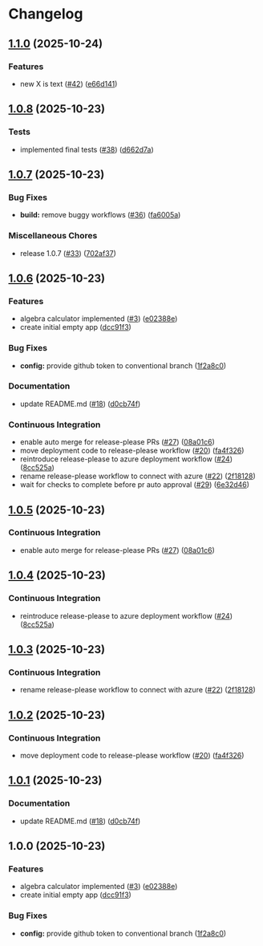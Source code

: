 # Changelog

## [1.1.0](https://github.com/Cloud-Calculus/cloud-calculus-calculator-project/compare/v1.0.8...v1.1.0) (2025-10-24)


### Features

* new X is text ([#42](https://github.com/Cloud-Calculus/cloud-calculus-calculator-project/issues/42)) ([e66d141](https://github.com/Cloud-Calculus/cloud-calculus-calculator-project/commit/e66d14186c6d8c517760f909216149fb4fb2c4e3))

## [1.0.8](https://github.com/Cloud-Calculus/cloud-calculus-calculator-project/compare/v1.0.7...v1.0.8) (2025-10-23)


### Tests

* implemented final tests ([#38](https://github.com/Cloud-Calculus/cloud-calculus-calculator-project/issues/38)) ([d662d7a](https://github.com/Cloud-Calculus/cloud-calculus-calculator-project/commit/d662d7a02daa84a03058f4bc589dd688a5013ece))

## [1.0.7](https://github.com/Cloud-Calculus/cloud-calculus-calculator-project/compare/v1.0.6...v1.0.7) (2025-10-23)


### Bug Fixes

* **build:** remove buggy workflows ([#36](https://github.com/Cloud-Calculus/cloud-calculus-calculator-project/issues/36)) ([fa6005a](https://github.com/Cloud-Calculus/cloud-calculus-calculator-project/commit/fa6005a6abe9cb3d15ca2dc0ac4e6054779fd6c1))


### Miscellaneous Chores

* release 1.0.7 ([#33](https://github.com/Cloud-Calculus/cloud-calculus-calculator-project/issues/33)) ([702af37](https://github.com/Cloud-Calculus/cloud-calculus-calculator-project/commit/702af37a6e7a0590baf7c6c705ef2bcc404ae23a))

## [1.0.6](https://github.com/Cloud-Calculus/cloud-calculus-calculator-project/compare/v1.0.5...v1.0.6) (2025-10-23)


### Features

* algebra calculator implemented ([#3](https://github.com/Cloud-Calculus/cloud-calculus-calculator-project/issues/3)) ([e02388e](https://github.com/Cloud-Calculus/cloud-calculus-calculator-project/commit/e02388e006bd04136388dae6b8d4c2ef2d464700))
* create initial empty app ([dcc91f3](https://github.com/Cloud-Calculus/cloud-calculus-calculator-project/commit/dcc91f33fb6a2af0c103072ebe21c0985ca28c8c))


### Bug Fixes

* **config:** provide github token to conventional branch ([1f2a8c0](https://github.com/Cloud-Calculus/cloud-calculus-calculator-project/commit/1f2a8c0802871ae89de2ed3cc1c803ff82c465c4))


### Documentation

* update README.md ([#18](https://github.com/Cloud-Calculus/cloud-calculus-calculator-project/issues/18)) ([d0cb74f](https://github.com/Cloud-Calculus/cloud-calculus-calculator-project/commit/d0cb74f637160d5084456d0e1114f56c8b80123b))


### Continuous Integration

* enable auto merge for release-please PRs ([#27](https://github.com/Cloud-Calculus/cloud-calculus-calculator-project/issues/27)) ([08a01c6](https://github.com/Cloud-Calculus/cloud-calculus-calculator-project/commit/08a01c697320abe0e745581230def6b38ce382fe))
* move deployment code to release-please workflow ([#20](https://github.com/Cloud-Calculus/cloud-calculus-calculator-project/issues/20)) ([fa4f326](https://github.com/Cloud-Calculus/cloud-calculus-calculator-project/commit/fa4f326205039751a1a2d0a6a84d567fe5a96c08))
* reintroduce release-please to azure deployment workflow ([#24](https://github.com/Cloud-Calculus/cloud-calculus-calculator-project/issues/24)) ([8cc525a](https://github.com/Cloud-Calculus/cloud-calculus-calculator-project/commit/8cc525ad8678e4e83d1f250330df0b4387d21acb))
* rename release-please workflow to connect with azure ([#22](https://github.com/Cloud-Calculus/cloud-calculus-calculator-project/issues/22)) ([2f18128](https://github.com/Cloud-Calculus/cloud-calculus-calculator-project/commit/2f18128a04f8970dbd666f3bc1a4e49b96ae85da))
* wait for checks to complete before pr auto approval ([#29](https://github.com/Cloud-Calculus/cloud-calculus-calculator-project/issues/29)) ([6e32d46](https://github.com/Cloud-Calculus/cloud-calculus-calculator-project/commit/6e32d46e6b4eefba16629cef469659c56f2cf7a1))

## [1.0.5](https://github.com/Cloud-Calculus/cloud-calculus-calculator-project/compare/v1.0.4...v1.0.5) (2025-10-23)


### Continuous Integration

* enable auto merge for release-please PRs ([#27](https://github.com/Cloud-Calculus/cloud-calculus-calculator-project/issues/27)) ([08a01c6](https://github.com/Cloud-Calculus/cloud-calculus-calculator-project/commit/08a01c697320abe0e745581230def6b38ce382fe))

## [1.0.4](https://github.com/Cloud-Calculus/cloud-calculus-calculator-project/compare/v1.0.3...v1.0.4) (2025-10-23)


### Continuous Integration

* reintroduce release-please to azure deployment workflow ([#24](https://github.com/Cloud-Calculus/cloud-calculus-calculator-project/issues/24)) ([8cc525a](https://github.com/Cloud-Calculus/cloud-calculus-calculator-project/commit/8cc525ad8678e4e83d1f250330df0b4387d21acb))

## [1.0.3](https://github.com/Cloud-Calculus/cloud-calculus-calculator-project/compare/v1.0.2...v1.0.3) (2025-10-23)


### Continuous Integration

* rename release-please workflow to connect with azure ([#22](https://github.com/Cloud-Calculus/cloud-calculus-calculator-project/issues/22)) ([2f18128](https://github.com/Cloud-Calculus/cloud-calculus-calculator-project/commit/2f18128a04f8970dbd666f3bc1a4e49b96ae85da))

## [1.0.2](https://github.com/Cloud-Calculus/cloud-calculus-calculator-project/compare/v1.0.1...v1.0.2) (2025-10-23)


### Continuous Integration

* move deployment code to release-please workflow ([#20](https://github.com/Cloud-Calculus/cloud-calculus-calculator-project/issues/20)) ([fa4f326](https://github.com/Cloud-Calculus/cloud-calculus-calculator-project/commit/fa4f326205039751a1a2d0a6a84d567fe5a96c08))

## [1.0.1](https://github.com/Cloud-Calculus/cloud-calculus-calculator-project/compare/v1.0.0...v1.0.1) (2025-10-23)


### Documentation

* update README.md ([#18](https://github.com/Cloud-Calculus/cloud-calculus-calculator-project/issues/18)) ([d0cb74f](https://github.com/Cloud-Calculus/cloud-calculus-calculator-project/commit/d0cb74f637160d5084456d0e1114f56c8b80123b))

## 1.0.0 (2025-10-23)


### Features

* algebra calculator implemented ([#3](https://github.com/Cloud-Calculus/cloud-calculus-calculator-project/issues/3)) ([e02388e](https://github.com/Cloud-Calculus/cloud-calculus-calculator-project/commit/e02388e006bd04136388dae6b8d4c2ef2d464700))
* create initial empty app ([dcc91f3](https://github.com/Cloud-Calculus/cloud-calculus-calculator-project/commit/dcc91f33fb6a2af0c103072ebe21c0985ca28c8c))


### Bug Fixes

* **config:** provide github token to conventional branch ([1f2a8c0](https://github.com/Cloud-Calculus/cloud-calculus-calculator-project/commit/1f2a8c0802871ae89de2ed3cc1c803ff82c465c4))
